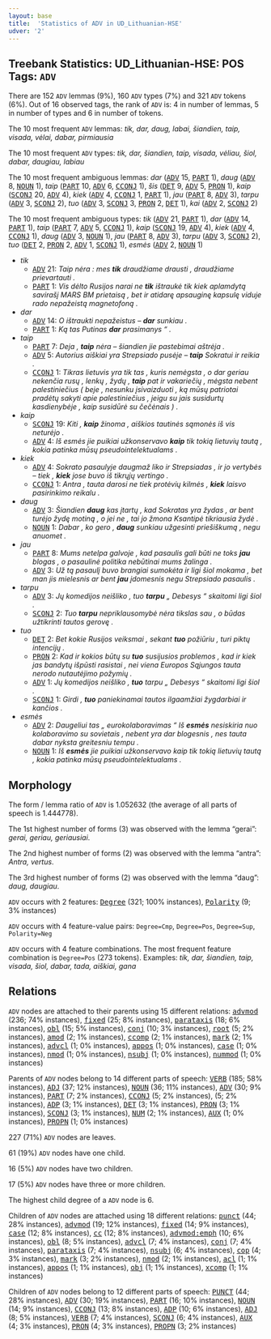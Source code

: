 ```yaml
---
layout: base
title:  'Statistics of ADV in UD_Lithuanian-HSE'
udver: '2'
---
```


## Treebank Statistics: UD_Lithuanian-HSE: POS Tags: `ADV`

There are 152 `ADV` lemmas (9%), 160 `ADV` types (7%) and 321 `ADV` tokens (6%).
Out of 16 observed tags, the rank of `ADV` is: 4 in number of lemmas, 5 in number of types and 6 in number of tokens.

The 10 most frequent `ADV` lemmas: <em>tik, dar, daug, labai, šiandien, taip, visada, vėlai, dabar, pirmiausia</em>

The 10 most frequent `ADV` types:  <em>tik, dar, šiandien, taip, visada, vėliau, šiol, dabar, daugiau, labiau</em>

The 10 most frequent ambiguous lemmas: <em>dar</em> (<tt><a href="lt_hse-pos-ADV.html">ADV</a></tt> 15, <tt><a href="lt_hse-pos-PART.html">PART</a></tt> 1), <em>daug</em> (<tt><a href="lt_hse-pos-ADV.html">ADV</a></tt> 8, <tt><a href="lt_hse-pos-NOUN.html">NOUN</a></tt> 1), <em>taip</em> (<tt><a href="lt_hse-pos-PART.html">PART</a></tt> 10, <tt><a href="lt_hse-pos-ADV.html">ADV</a></tt> 6, <tt><a href="lt_hse-pos-CCONJ.html">CCONJ</a></tt> 1), <em>šis</em> (<tt><a href="lt_hse-pos-DET.html">DET</a></tt> 9, <tt><a href="lt_hse-pos-ADV.html">ADV</a></tt> 5, <tt><a href="lt_hse-pos-PRON.html">PRON</a></tt> 1), <em>kaip</em> (<tt><a href="lt_hse-pos-SCONJ.html">SCONJ</a></tt> 20, <tt><a href="lt_hse-pos-ADV.html">ADV</a></tt> 4), <em>kiek</em> (<tt><a href="lt_hse-pos-ADV.html">ADV</a></tt> 4, <tt><a href="lt_hse-pos-CCONJ.html">CCONJ</a></tt> 1, <tt><a href="lt_hse-pos-PART.html">PART</a></tt> 1), <em>jau</em> (<tt><a href="lt_hse-pos-PART.html">PART</a></tt> 8, <tt><a href="lt_hse-pos-ADV.html">ADV</a></tt> 3), <em>tarpu</em> (<tt><a href="lt_hse-pos-ADV.html">ADV</a></tt> 3, <tt><a href="lt_hse-pos-SCONJ.html">SCONJ</a></tt> 2), <em>tuo</em> (<tt><a href="lt_hse-pos-ADV.html">ADV</a></tt> 3, <tt><a href="lt_hse-pos-SCONJ.html">SCONJ</a></tt> 3, <tt><a href="lt_hse-pos-PRON.html">PRON</a></tt> 2, <tt><a href="lt_hse-pos-DET.html">DET</a></tt> 1), <em>kai</em> (<tt><a href="lt_hse-pos-ADV.html">ADV</a></tt> 2, <tt><a href="lt_hse-pos-SCONJ.html">SCONJ</a></tt> 2)

The 10 most frequent ambiguous types:  <em>tik</em> (<tt><a href="lt_hse-pos-ADV.html">ADV</a></tt> 21, <tt><a href="lt_hse-pos-PART.html">PART</a></tt> 1), <em>dar</em> (<tt><a href="lt_hse-pos-ADV.html">ADV</a></tt> 14, <tt><a href="lt_hse-pos-PART.html">PART</a></tt> 1), <em>taip</em> (<tt><a href="lt_hse-pos-PART.html">PART</a></tt> 7, <tt><a href="lt_hse-pos-ADV.html">ADV</a></tt> 5, <tt><a href="lt_hse-pos-CCONJ.html">CCONJ</a></tt> 1), <em>kaip</em> (<tt><a href="lt_hse-pos-SCONJ.html">SCONJ</a></tt> 19, <tt><a href="lt_hse-pos-ADV.html">ADV</a></tt> 4), <em>kiek</em> (<tt><a href="lt_hse-pos-ADV.html">ADV</a></tt> 4, <tt><a href="lt_hse-pos-CCONJ.html">CCONJ</a></tt> 1), <em>daug</em> (<tt><a href="lt_hse-pos-ADV.html">ADV</a></tt> 3, <tt><a href="lt_hse-pos-NOUN.html">NOUN</a></tt> 1), <em>jau</em> (<tt><a href="lt_hse-pos-PART.html">PART</a></tt> 8, <tt><a href="lt_hse-pos-ADV.html">ADV</a></tt> 3), <em>tarpu</em> (<tt><a href="lt_hse-pos-ADV.html">ADV</a></tt> 3, <tt><a href="lt_hse-pos-SCONJ.html">SCONJ</a></tt> 2), <em>tuo</em> (<tt><a href="lt_hse-pos-DET.html">DET</a></tt> 2, <tt><a href="lt_hse-pos-PRON.html">PRON</a></tt> 2, <tt><a href="lt_hse-pos-ADV.html">ADV</a></tt> 1, <tt><a href="lt_hse-pos-SCONJ.html">SCONJ</a></tt> 1), <em>esmės</em> (<tt><a href="lt_hse-pos-ADV.html">ADV</a></tt> 2, <tt><a href="lt_hse-pos-NOUN.html">NOUN</a></tt> 1)


* <em>tik</em>
  * <tt><a href="lt_hse-pos-ADV.html">ADV</a></tt> 21: <em>Taip nėra : mes <b>tik</b> draudžiame drausti , draudžiame prievartauti .</em>
  * <tt><a href="lt_hse-pos-PART.html">PART</a></tt> 1: <em>Vis dėlto Rusijos narai ne <b>tik</b> ištraukė tik kiek aplamdytą savirašį MARS BM prietaisą , bet ir atidarę apsauginę kapsulę viduje rado nepažeistą magnetofoną .</em>
* <em>dar</em>
  * <tt><a href="lt_hse-pos-ADV.html">ADV</a></tt> 14: <em>O ištraukti nepažeistus – <b>dar</b> sunkiau .</em>
  * <tt><a href="lt_hse-pos-PART.html">PART</a></tt> 1: <em>Ką tas Putinas <b>dar</b> prasimanys “ .</em>
* <em>taip</em>
  * <tt><a href="lt_hse-pos-PART.html">PART</a></tt> 7: <em>Deja , <b>taip</b> nėra – šiandien jie pastebimai aštrėja .</em>
  * <tt><a href="lt_hse-pos-ADV.html">ADV</a></tt> 5: <em>Autorius aiškiai yra Strepsiado pusėje – <b>taip</b> Sokratui ir reikia .</em>
  * <tt><a href="lt_hse-pos-CCONJ.html">CCONJ</a></tt> 1: <em>Tikras lietuvis yra tik tas , kuris nemėgsta , o dar geriau nekenčia rusų , lenkų , žydų , <b>taip</b> pat ir vakariečių , mėgsta nebent palestiniečius ( beje , nesunku įsivaizduoti , ką mūsų patriotai pradėtų sakyti apie palestiniečius , jeigu su jais susidurtų kasdienybėje , kaip susidūrė su čečėnais ) .</em>
* <em>kaip</em>
  * <tt><a href="lt_hse-pos-SCONJ.html">SCONJ</a></tt> 19: <em>Kiti , <b>kaip</b> žinoma , aiškios tautinės sąmonės iš vis neturėjo .</em>
  * <tt><a href="lt_hse-pos-ADV.html">ADV</a></tt> 4: <em>Iš esmės jie puikiai užkonservavo <b>kaip</b> tik tokią lietuvių tautą , kokia patinka mūsų pseudointelektualams .</em>
* <em>kiek</em>
  * <tt><a href="lt_hse-pos-ADV.html">ADV</a></tt> 4: <em>Sokrato pasaulyje daugmaž liko ir Strepsiadas , ir jo vertybės – tiek , <b>kiek</b> jose buvo iš tikrųjų vertingo .</em>
  * <tt><a href="lt_hse-pos-CCONJ.html">CCONJ</a></tt> 1: <em>Antra , tauta darosi ne tiek protėvių kilmės , <b>kiek</b> laisvo pasirinkimo reikalu .</em>
* <em>daug</em>
  * <tt><a href="lt_hse-pos-ADV.html">ADV</a></tt> 3: <em>Šiandien <b>daug</b> kas įtartų , kad Sokratas yra žydas , ar bent turėjo žydę motiną , o jei ne , tai jo žmona Ksantipė tikriausia žydė .</em>
  * <tt><a href="lt_hse-pos-NOUN.html">NOUN</a></tt> 1: <em>Dabar , ko gero , <b>daug</b> sunkiau užgesinti priešiškumą , negu anuomet .</em>
* <em>jau</em>
  * <tt><a href="lt_hse-pos-PART.html">PART</a></tt> 8: <em>Mums netelpa galvoje , kad pasaulis gali būti ne toks <b>jau</b> blogas , o pasaulinė politika nebūtinai mums žalinga .</em>
  * <tt><a href="lt_hse-pos-ADV.html">ADV</a></tt> 3: <em>Už tą pasaulį buvo brangiai sumokėta ir ligi šiol mokama , bet man jis mielesnis ar bent <b>jau</b> įdomesnis negu Strepsiado pasaulis .</em>
* <em>tarpu</em>
  * <tt><a href="lt_hse-pos-ADV.html">ADV</a></tt> 3: <em>Jų komedijos neišliko , tuo <b>tarpu</b> „ Debesys “ skaitomi ligi šiol .</em>
  * <tt><a href="lt_hse-pos-SCONJ.html">SCONJ</a></tt> 2: <em>Tuo <b>tarpu</b> nepriklausomybė nėra tikslas sau , o būdas užtikrinti tautos gerovę .</em>
* <em>tuo</em>
  * <tt><a href="lt_hse-pos-DET.html">DET</a></tt> 2: <em>Bet kokie Rusijos veiksmai , sekant <b>tuo</b> požiūriu , turi piktų intencijų .</em>
  * <tt><a href="lt_hse-pos-PRON.html">PRON</a></tt> 2: <em>Kad ir kokios būtų su <b>tuo</b> susijusios problemos , kad ir kiek jas bandytų išpūsti rasistai , nei viena Europos Sąjungos tauta nerodo nutautėjimo požymių .</em>
  * <tt><a href="lt_hse-pos-ADV.html">ADV</a></tt> 1: <em>Jų komedijos neišliko , <b>tuo</b> tarpu „ Debesys “ skaitomi ligi šiol .</em>
  * <tt><a href="lt_hse-pos-SCONJ.html">SCONJ</a></tt> 1: <em>Girdi , <b>tuo</b> paniekinamai tautos ilgaamžiai žygdarbiai ir kančios .</em>
* <em>esmės</em>
  * <tt><a href="lt_hse-pos-ADV.html">ADV</a></tt> 2: <em>Daugeliui tas „ eurokolaboravimas “ Iš <b>esmės</b> nesiskiria nuo kolaboravimo su sovietais , nebent yra dar blogesnis , nes tauta dabar nyksta greitesniu tempu .</em>
  * <tt><a href="lt_hse-pos-NOUN.html">NOUN</a></tt> 1: <em>Iš <b>esmės</b> jie puikiai užkonservavo kaip tik tokią lietuvių tautą , kokia patinka mūsų pseudointelektualams .</em>

## Morphology

The form / lemma ratio of `ADV` is 1.052632 (the average of all parts of speech is 1.444778).

The 1st highest number of forms (3) was observed with the lemma “gerai”: <em>gerai, geriau, geriausiai</em>.

The 2nd highest number of forms (2) was observed with the lemma “antra”: <em>Antra, vertus</em>.

The 3rd highest number of forms (2) was observed with the lemma “daug”: <em>daug, daugiau</em>.

`ADV` occurs with 2 features: <tt><a href="lt_hse-feat-Degree.html">Degree</a></tt> (321; 100% instances), <tt><a href="lt_hse-feat-Polarity.html">Polarity</a></tt> (9; 3% instances)

`ADV` occurs with 4 feature-value pairs: `Degree=Cmp`, `Degree=Pos`, `Degree=Sup`, `Polarity=Neg`

`ADV` occurs with 4 feature combinations.
The most frequent feature combination is `Degree=Pos` (273 tokens).
Examples: <em>tik, dar, šiandien, taip, visada, šiol, dabar, tada, aiškiai, gana</em>


## Relations

`ADV` nodes are attached to their parents using 15 different relations: <tt><a href="lt_hse-dep-advmod.html">advmod</a></tt> (236; 74% instances), <tt><a href="lt_hse-dep-fixed.html">fixed</a></tt> (25; 8% instances), <tt><a href="lt_hse-dep-parataxis.html">parataxis</a></tt> (18; 6% instances), <tt><a href="lt_hse-dep-obl.html">obl</a></tt> (15; 5% instances), <tt><a href="lt_hse-dep-conj.html">conj</a></tt> (10; 3% instances), <tt><a href="lt_hse-dep-root.html">root</a></tt> (5; 2% instances), <tt><a href="lt_hse-dep-amod.html">amod</a></tt> (2; 1% instances), <tt><a href="lt_hse-dep-ccomp.html">ccomp</a></tt> (2; 1% instances), <tt><a href="lt_hse-dep-mark.html">mark</a></tt> (2; 1% instances), <tt><a href="lt_hse-dep-advcl.html">advcl</a></tt> (1; 0% instances), <tt><a href="lt_hse-dep-appos.html">appos</a></tt> (1; 0% instances), <tt><a href="lt_hse-dep-case.html">case</a></tt> (1; 0% instances), <tt><a href="lt_hse-dep-nmod.html">nmod</a></tt> (1; 0% instances), <tt><a href="lt_hse-dep-nsubj.html">nsubj</a></tt> (1; 0% instances), <tt><a href="lt_hse-dep-nummod.html">nummod</a></tt> (1; 0% instances)

Parents of `ADV` nodes belong to 14 different parts of speech: <tt><a href="lt_hse-pos-VERB.html">VERB</a></tt> (185; 58% instances), <tt><a href="lt_hse-pos-ADJ.html">ADJ</a></tt> (37; 12% instances), <tt><a href="lt_hse-pos-NOUN.html">NOUN</a></tt> (36; 11% instances), <tt><a href="lt_hse-pos-ADV.html">ADV</a></tt> (30; 9% instances), <tt><a href="lt_hse-pos-PART.html">PART</a></tt> (7; 2% instances), <tt><a href="lt_hse-pos-CCONJ.html">CCONJ</a></tt> (5; 2% instances),  (5; 2% instances), <tt><a href="lt_hse-pos-ADP.html">ADP</a></tt> (3; 1% instances), <tt><a href="lt_hse-pos-DET.html">DET</a></tt> (3; 1% instances), <tt><a href="lt_hse-pos-PRON.html">PRON</a></tt> (3; 1% instances), <tt><a href="lt_hse-pos-SCONJ.html">SCONJ</a></tt> (3; 1% instances), <tt><a href="lt_hse-pos-NUM.html">NUM</a></tt> (2; 1% instances), <tt><a href="lt_hse-pos-AUX.html">AUX</a></tt> (1; 0% instances), <tt><a href="lt_hse-pos-PROPN.html">PROPN</a></tt> (1; 0% instances)

227 (71%) `ADV` nodes are leaves.

61 (19%) `ADV` nodes have one child.

16 (5%) `ADV` nodes have two children.

17 (5%) `ADV` nodes have three or more children.

The highest child degree of a `ADV` node is 6.

Children of `ADV` nodes are attached using 18 different relations: <tt><a href="lt_hse-dep-punct.html">punct</a></tt> (44; 28% instances), <tt><a href="lt_hse-dep-advmod.html">advmod</a></tt> (19; 12% instances), <tt><a href="lt_hse-dep-fixed.html">fixed</a></tt> (14; 9% instances), <tt><a href="lt_hse-dep-case.html">case</a></tt> (12; 8% instances), <tt><a href="lt_hse-dep-cc.html">cc</a></tt> (12; 8% instances), <tt><a href="lt_hse-dep-advmod-emph.html">advmod:emph</a></tt> (10; 6% instances), <tt><a href="lt_hse-dep-obl.html">obl</a></tt> (8; 5% instances), <tt><a href="lt_hse-dep-advcl.html">advcl</a></tt> (7; 4% instances), <tt><a href="lt_hse-dep-conj.html">conj</a></tt> (7; 4% instances), <tt><a href="lt_hse-dep-parataxis.html">parataxis</a></tt> (7; 4% instances), <tt><a href="lt_hse-dep-nsubj.html">nsubj</a></tt> (6; 4% instances), <tt><a href="lt_hse-dep-cop.html">cop</a></tt> (4; 3% instances), <tt><a href="lt_hse-dep-mark.html">mark</a></tt> (3; 2% instances), <tt><a href="lt_hse-dep-nmod.html">nmod</a></tt> (2; 1% instances), <tt><a href="lt_hse-dep-acl.html">acl</a></tt> (1; 1% instances), <tt><a href="lt_hse-dep-appos.html">appos</a></tt> (1; 1% instances), <tt><a href="lt_hse-dep-obj.html">obj</a></tt> (1; 1% instances), <tt><a href="lt_hse-dep-xcomp.html">xcomp</a></tt> (1; 1% instances)

Children of `ADV` nodes belong to 12 different parts of speech: <tt><a href="lt_hse-pos-PUNCT.html">PUNCT</a></tt> (44; 28% instances), <tt><a href="lt_hse-pos-ADV.html">ADV</a></tt> (30; 19% instances), <tt><a href="lt_hse-pos-PART.html">PART</a></tt> (16; 10% instances), <tt><a href="lt_hse-pos-NOUN.html">NOUN</a></tt> (14; 9% instances), <tt><a href="lt_hse-pos-CCONJ.html">CCONJ</a></tt> (13; 8% instances), <tt><a href="lt_hse-pos-ADP.html">ADP</a></tt> (10; 6% instances), <tt><a href="lt_hse-pos-ADJ.html">ADJ</a></tt> (8; 5% instances), <tt><a href="lt_hse-pos-VERB.html">VERB</a></tt> (7; 4% instances), <tt><a href="lt_hse-pos-SCONJ.html">SCONJ</a></tt> (6; 4% instances), <tt><a href="lt_hse-pos-AUX.html">AUX</a></tt> (4; 3% instances), <tt><a href="lt_hse-pos-PRON.html">PRON</a></tt> (4; 3% instances), <tt><a href="lt_hse-pos-PROPN.html">PROPN</a></tt> (3; 2% instances)

